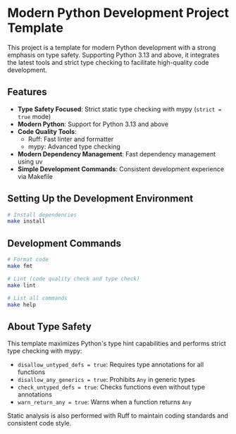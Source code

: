 # Modern Python Development Project Template

This project is a template for modern Python development with a strong emphasis on type safety.
Supporting Python 3.13 and above, it integrates the latest tools and strict type checking to facilitate high-quality code development.

## Features

- **Type Safety Focused**: Strict static type checking with mypy (`strict = true` mode)
- **Modern Python**: Support for Python 3.13 and above
- **Code Quality Tools**:
  - Ruff: Fast linter and formatter
  - mypy: Advanced type checking
- **Modern Dependency Management**: Fast dependency management using uv
- **Simple Development Commands**: Consistent development experience via Makefile

## Setting Up the Development Environment

```bash
# Install dependencies
make install
```

## Development Commands

```bash
# Format code
make fmt

# Lint (code quality check and type check)
make lint

# List all commands
make help
```

## About Type Safety

This template maximizes Python's type hint capabilities and performs strict type checking with mypy:

- `disallow_untyped_defs = true`: Requires type annotations for all functions
- `disallow_any_generics = true`: Prohibits `Any` in generic types
- `check_untyped_defs = true`: Checks functions even without type annotations
- `warn_return_any = true`: Warns when a function returns `Any`

Static analysis is also performed with Ruff to maintain coding standards and consistent code style.
